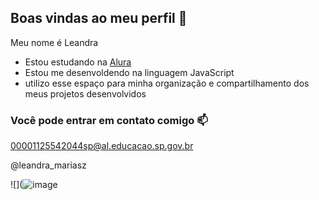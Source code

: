 ## Boas vindas ao meu perfil 💚

Meu nome é Leandra

- Estou estudando na [Alura](https://www.alura.com.br)
- Estou me desenvoldendo na linguagem JavaScript
- utilizo esse espaço para minha organização e compartilhamento dos meus projetos desenvolvidos

### Você pode entrar em contato comigo 📫

00001125542044sp@al.educacao.sp.gov.br

@leandra_mariasz

![](![image](https://github.com/user-attachments/assets/60b737c5-c0e0-4ecd-9a5d-8a2360af2059)

